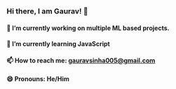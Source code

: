 ### Hi there, I am Gaurav! 👋

#### 🔭 I’m currently working on multiple ML based projects.
#### 🌱 I’m currently learning JavaScript
#### 📫 How to reach me: gauravsinha005@gmail.com
#### 😄 Pronouns: He/Him

